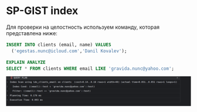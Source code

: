 # SP-GIST index

Для проверки на целостность используем команду, которая представлена ниже: 

```sql
INSERT INTO clients (email, name) VALUES 
  ('egestas.nunc@icloud.com','Danil Kovalev');
```

```sql
EXPLAIN ANALYZE
SELECT * FROM clients WHERE email LIKE 'gravida.nunc@yahoo.com';
```

![img.png](images/img.png)